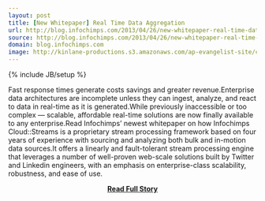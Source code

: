 ```yaml
---
layout: post
title: [New Whitepaper] Real Time Data Aggregation
url: http://blog.infochimps.com/2013/04/26/new-whitepaper-real-time-data-aggregation/
source: http://blog.infochimps.com/2013/04/26/new-whitepaper-real-time-data-aggregation/
domain: blog.infochimps.com
image: http://kinlane-productions.s3.amazonaws.com/ap-evangelist-site/curated/screenshots/8047_blog_infochimps_com.png
---
```

{% include JB/setup %}<p>Fast response times generate costs savings and greater revenue.Enterprise data architectures are incomplete unless they can ingest, analyze, and react to data in real-time as it is generated.While previously inaccessible or too complex — scalable, affordable real-time solutions are now finally available to any enterprise.Read Infochimps’ newest whitepaper on how Infochimps Cloud::Streams is a proprietary stream processing framework based on four years of experience with sourcing and analyzing both bulk and in-motion data sources.It offers a linearly and fault-tolerant stream processing engine that leverages a number of well-proven web-scale solutions built by Twitter and Linkedin engineers, with an emphasis on enterprise-class scalability, robustness, and ease of use.</p>
<center><p><a href="http://blog.infochimps.com/2013/04/26/new-whitepaper-real-time-data-aggregation/" style='padding:25px; font-sze:18px; font-weight: bold;'>Read Full Story</a></p></center>
